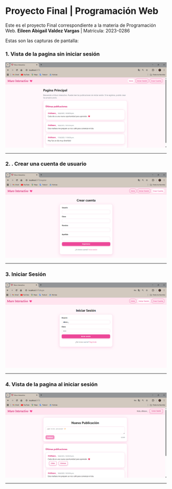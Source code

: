 # Proyecto Final | Programación Web

Este es el proyecto Final correspondiente a la materia de Programación Web.
**Eileen Abigail Valdez Vargas** | Matrícula: 2023-0286  

Estas son las capturas de pantalla:

### **1. Vista de la pagina sin iniciar sesión**  

![Inicio](./public/Img/captura1.png)

---

### **2. . Crear una cuenta de usuario**  

![Crear cuenta](./public/Img/captura2.png)

---

### **3. Iniciar Sesión**  

![Inicio de seccion](./public/Img/captura3.png)

---

### **4. Vista de la pagina al iniciar sesión**  

![Postear](./public/Img/captura4.png)

---
